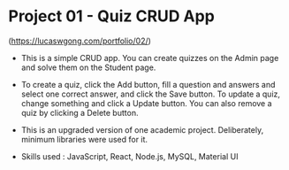 # Project 01 - Quiz CRUD App 
(https://lucaswgong.com/portfolio/02/)

 - This is a simple CRUD app. You can create quizzes on the Admin page and solve them on the Student page.

 - To create a quiz, click the Add button, fill a question and answers and select one correct answer, and click the Save button. To update a quiz, change something and click a Update button. You can also remove a quiz by clicking a Delete button.

 - This is an upgraded version of one academic project. Deliberately, minimum libraries were used for it.


 - Skills used : JavaScript, React, Node.js, MySQL, Material UI
